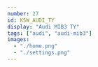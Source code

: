 ```yaml
---
number: 27
id: KSW_AUDI_TY
display: "Audi MIB3 TY"
tags: ["audi", "audi-mib3"]
images:
  - "./home.png"
  - "./settings.png"
---
```


